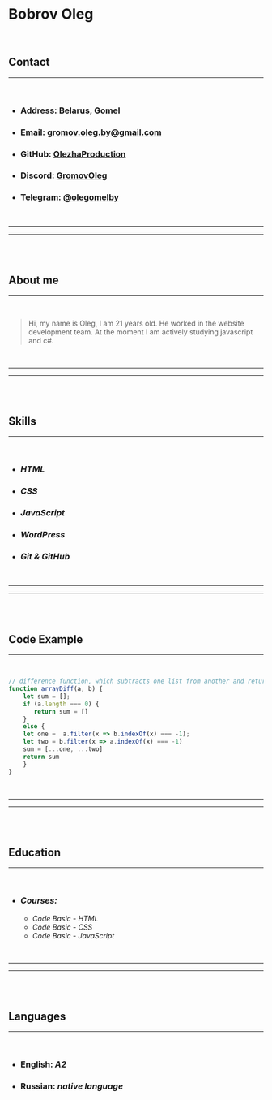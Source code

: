 # **Bobrov Oleg**

</br>

##  **Contact**
___
</br>

* ### **Address:** Belarus, Gomel
* ### **Email:** [gromov.oleg.by@gmail.com](# "email")
* ### **GitHub:** [OlezhaProduction ](https://github.com/OlezhaProduction "github")
* ### **Discord:** [GromovOleg](# "discord")
* ### **Telegram:** [@olegomelby](# "telegram")
</br>

---
---

</br>
</br>

##  **About me**




---
</br>

>Hi, my name is Oleg, I am 21 years old. He worked in the website development team. At the moment I am actively studying javascript and c#.

</br>

---
---

</br>
</br>

##  **Skills**

---
</br>

* ### *HTML*
* ### *CSS*
* ### *JavaScript*
* ### *WordPress*
* ### *Git & GitHub*

</br>

---
---

</br>
</br>

##  **Code Example**



---
</br>

 

```javascript
// difference function, which subtracts one list from another and returns the result.
function arrayDiff(a, b) {
    let sum = [];
    if (a.length === 0) {
       return sum = []
    } 
    else {
    let one =  a.filter(x => b.indexOf(x) === -1);
    let two = b.filter(x => a.indexOf(x) === -1)
    sum = [...one, ...two]
    return sum
    }
}
```

</br>

---
---

</br>
</br>

##  **Education**

---
</br>

* ### *Courses:*
    * *Code Basic - HTML*
    * *Code Basic - CSS*
    * *Code Basic - JavaScript*

</br>

---
---
</br>
</br>

## **Languages**




---
</br>

* ### **English:** *A2*
* ### **Russian:** *native language*
